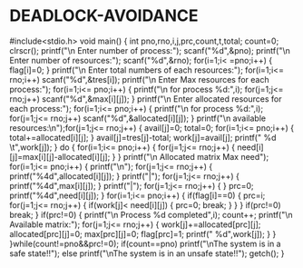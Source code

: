 # DEADLOCK-AVOIDANCE

#include<stdio.h>
void main()
{
int pno,rno,i,j,prc,count,t,total;
count=0;
clrscr();
printf("\n Enter number of process:");
scanf("%d",&pno);
printf("\n Enter number of resources:");
scanf("%d",&rno);
for(i=1;i< =pno;i++)
{
flag[i]=0;
}
printf("\n Enter total numbers of each resources:");
for(i=1;i<= rno;i++)
scanf("%d",&tres[i]);
printf("\n Enter Max resources for each process:");
for(i=1;i<= pno;i++)
{
printf("\n for process %d:",i);
for(j=1;j<= rno;j++)
scanf("%d",&max[i][j]);
}
printf("\n Enter allocated resources for each process:");
for(i=1;i<= pno;i++)
{
printf("\n for process %d:",i);
for(j=1;j<= rno;j++)
scanf("%d",&allocated[i][j]);
}
printf("\n available resources:\n");for(j=1;j<=
rno;j++)
{
avail[j]=0;
total=0;
for(i=1;i<= pno;i++)
{
total+=allocated[i][j];
}
avail[j]=tres[j]-total;
work[j]=avail[j];
printf(" %d \t",work[j]);
}
do
{
for(i=1;i<= pno;i++)
{
for(j=1;j<= rno;j++)
{
need[i][j]=max[i][j]-allocated[i][j];
}
}
printf("\n Allocated matrix Max need");
for(i=1;i<= pno;i++)
{
printf("\n");
for(j=1;j<= rno;j++)
{
printf("%4d",allocated[i][j]);
}
printf("|");
for(j=1;j<= rno;j++)
{
printf("%4d",max[i][j]);
}
printf("|");
for(j=1;j<= rno;j++)
{
}
prc=0;
printf("%4d",need[i][j]);
}
for(i=1;i<= pno;i++)
{
if(flag[i]==0)
{
prc=i;
for(j=1;j<= rno;j++)
{
if(work[j]< need[i][j])
{
prc=0;
break;
}
}
}
if(prc!=0)
break;
}
if(prc!=0)
{
printf("\n Process %d completed",i);
count++;
printf("\n Available matrix:");
for(j=1;j<= rno;j++)
{
work[j]+=allocated[prc][j];
allocated[prc][j]=0;
max[prc][j]=0; flag[prc]=1;
printf(" %d",work[j]);
}
}
}while(count!=pno&&prc!=0);
if(count==pno)
printf("\nThe system is in a safe state!!");
else
printf("\nThe system is in an unsafe state!!");
getch();
}
